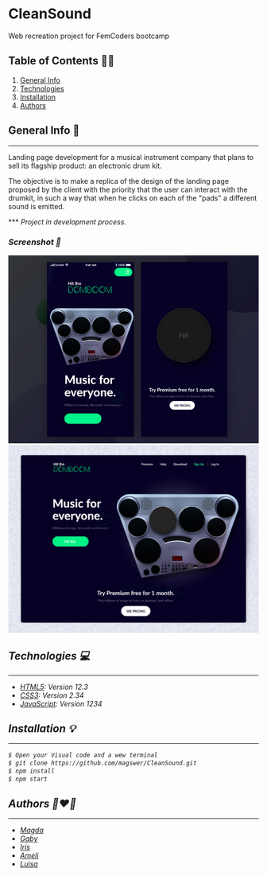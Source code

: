 # CleanSound
Web recreation project for FemCoders bootcamp

## Table of Contents :technologist:
1. [General Info](#general-info)
2. [Technologies](#technologies)
3. [Installation](#installation)
4. [Authors](#authors)



## General Info  :musical_keyboard:
***
 Landing page development for a musical instrument company that plans to sell its flagship product: an electronic drum kit. 
 <p>The objective is to make a replica of the design of the landing page proposed by the client with the priority that the user can interact with the drumkit, in such a way that when he clicks on each of the "pads" a different sound is emitted.</p>
 ***
 <i>Project in development process.<i>

### Screenshot :iphone:
![Image text](/assets/images/hitthedombo-mobile.jpg/)
![Image text](/assets/images/hitthedombo.jpg)

## Technologies :computer:
***
 * [HTML5](https://openwebinars.net/blog/que-es-html5/): Version 12.3 
 * [CSS3](https://openwebinars.net/blog/que-es-css3/): Version 2.34
 * [JavaScript](https://www.javascript.com/): Version 1234

## Installation :bulb:
***
```
$ Open your Visual code and a wew terminal
$ git clone https://github.com/magswer/CleanSound.git
$ npm install
$ npm start
```


## Authors :couple_with_heart_woman_woman:
***
* [Magda](https://github.com/magswer)
* [Gaby](https://github.com/gabrielabarajas)
* [Iris](https://github.com/mauisiri)
* [Ameli](https://github.com/AmelieLT)
* [Luisa](https://github.com/LuisaVAZ)

